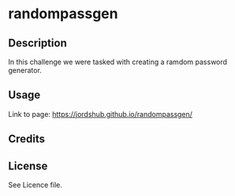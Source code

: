 # randompassgen

## Description

In this challenge we were tasked with creating a ramdom password generator. 

## Usage

Link to page: https://jordshub.github.io/randompassgen/



## Credits



## License

See Licence file.
